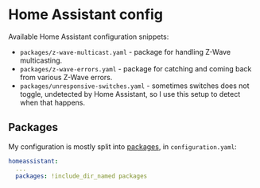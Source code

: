 # Home Assistant config

Available Home Assistant configuration snippets:

- `packages/z-wave-multicast.yaml` - package for handling Z-Wave multicasting.
- `packages/z-wave-errors.yaml` - package for catching and coming back from various Z-Wave errors.
- `packages/unresponsive-switches.yaml` - sometimes switches does not toggle, undetected by Home Assistant, so I use this setup to detect when that happens.

## Packages

My configuration is mostly split into [packages](https://www.home-assistant.io/docs/configuration/packages/), in `configuration.yaml`:

```yaml
homeassistant:
  ...
  packages: !include_dir_named packages
```
